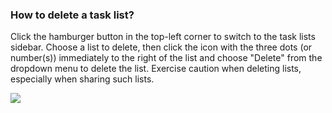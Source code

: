 ### How to delete a task list?

Click the hamburger button in the top-left corner to switch to the task lists sidebar. Choose a list to delete, then click the icon with the three dots (or number(s)) immediately to the right of the list and choose "Delete" from the dropdown menu to delete the list. Exercise caution when deleting lists, especially when sharing such lists.

![](../../../images/chrome-extension/list/5.3.3.png)

